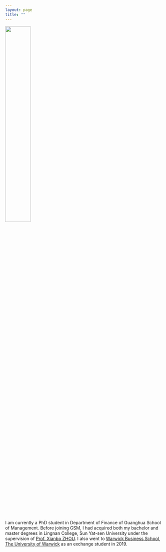 ```yaml
---
layout: page
title: ""
---
```


<img src = "/thames.jpg" width = "40%" height = "40%" />

I am currently a PhD student in Department of Finance of Guanghua School of Management. Before joining GSM, I had acquired both my bachelor and master degrees in Lingnan College, Sun Yat-sen University under the supervision of [Prof. Xianbo ZHOU](https://lingnan.sysu.edu.cn/faculty/ZhouXianbo). I also went to [Warwick Business School](https://www.wbs.ac.uk/), [The University of Warwick](https://warwick.ac.uk/) as an exchange student in 2019.







